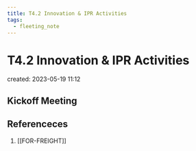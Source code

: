 ```yaml
---
title: T4.2 Innovation & IPR Activities
tags:
  - fleeting_note
---
```


# T4.2 Innovation & IPR Activities
created: 2023-05-19 11:12

## Kickoff Meeting



## Referenceces
1. [[FOR-FREIGHT]]